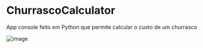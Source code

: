 # ChurrascoCalculator
App console feito em Python que permite calcular o custo de um churrasco

![image](https://user-images.githubusercontent.com/70555750/179093293-04be5397-c5e6-4b1f-97cf-de28ddf995cb.png)
